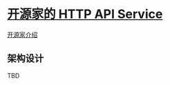 # [开源家的 HTTP API Service](https://api.opensoursist.com)

[开源家介绍](https://github.com/opensoursist/opensoursist.com)

## 架构设计

TBD
